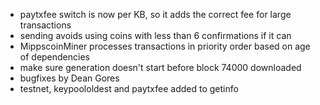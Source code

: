 * paytxfee switch is now per KB, so it adds the correct fee for large transactions
* sending avoids using coins with less than 6 confirmations if it can
* MippscoinMiner processes transactions in priority order based on age of dependencies
* make sure generation doesn't start before block 74000 downloaded
* bugfixes by Dean Gores
* testnet, keypoololdest and paytxfee added to getinfo

